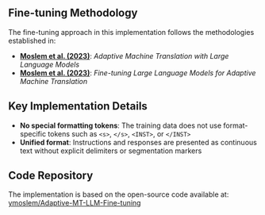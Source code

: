 ## Fine-tuning Methodology

The fine-tuning approach in this implementation follows the methodologies established in:

- **[Moslem et al. (2023)](https://doi.org/10.48550/arXiv.2301.13294)**: *Adaptive Machine Translation with Large Language Models*
- **[Moslem et al. (2023)](https://doi.org/10.48550/arXiv.2312.12740)**: *Fine-tuning Large Language Models for Adaptive Machine Translation*

## Key Implementation Details

- **No special formatting tokens**: The training data does not use format-specific tokens such as `<s>`, `</s>`, `<INST>`, or `</INST>`
- **Unified format**: Instructions and responses are presented as continuous text without explicit delimiters or segmentation markers

## Code Repository
The implementation is based on the open-source code available at: [ymoslem/Adaptive-MT-LLM-Fine-tuning](https://github.com/ymoslem/Adaptive-MT-LLM-Fine-tuning)
